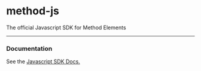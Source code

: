# method-js
The official Javascript SDK for Method Elements

---

### Documentation
See the [Javascript SDK Docs.](https://docs.methodfi.com/libraries/elements/js)
